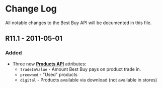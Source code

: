 # Change Log
All notable changes to the Best Buy API will be documented in this file.


<section class="log-entry">

## R11.1 - 2011-05-01

### Added
- Three new **[Products API](https://bestbuyapis.github.io/api-documentation/#products-api)** attributes:
  - `tradeInValue` - Amount Best Buy pays on product trade in.
  - `preowned` - "Used" products
  - `digital` - Products available via download (not available in stores)

</section>

